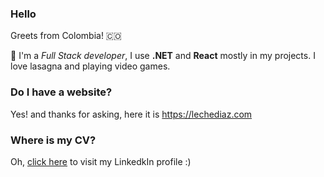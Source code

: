 ### Hello

Greets from Colombia! 🇨🇴

👋 I'm a _Full Stack developer_, I use **.NET** and **React** mostly in my projects. I love lasagna and playing video games.

### Do I have a website?

Yes! and thanks for asking, here it is https://lechediaz.com

### Where is my CV?

Oh, [click here](https://www.linkedin.com/in/oscar-david-d%C3%ADaz-fortalech%C3%A9-7b88491b3/) to visit my LinkedkIn profile :)
